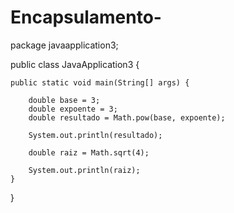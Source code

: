 # Encapsulamento-

package javaapplication3;

public class JavaApplication3 {

    public static void main(String[] args) {
    
        double base = 3;
        double expoente = 3;
        double resultado = Math.pow(base, expoente);
        
        System.out.println(resultado);
        
        double raiz = Math.sqrt(4);
        
        System.out.println(raiz);
    }
    
}
